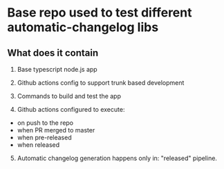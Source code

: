 # Base repo used to test different automatic-changelog libs

## What does it contain

1. Base typescript node.js app

2. Github actions config to support trunk based development

3. Commands to build and test the app

4. Github actions configured to execute:

- on push to the repo
- when PR merged to master
- when pre-released
- when released

5. Automatic changelog generation happens only in: "released" pipeline.
